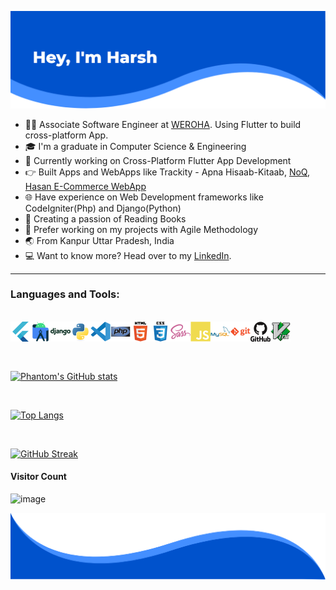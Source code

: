 ![image](https://github.com/Phantom586/Phantom586/blob/main/header.png)

* 👨‍💻 Associate Software Engineer at [WEROHA](https://www.linkedin.com/company/weroha/about/). Using Flutter to build cross-platform App.
* 🎓 I'm a graduate in Computer Science & Engineering
* 📱 Currently working on Cross-Platform Flutter App Development
* 👉 Built Apps and WebApps like Trackity - Apna Hisaab-Kitaab, [NoQ](https://github.com/Phantom586/RadiateLabs), [Hasan E-Commerce WebApp](https://github.com/Phantom586/HasanEcommerce_Prod)
* 🌐 Have experience on Web Development frameworks like CodeIgniter(Php) and Django(Python)
* 📖 Creating a passion of Reading Books
* 💪 Prefer working on my projects with Agile Methodology
* 🌏 From Kanpur Uttar Pradesh, India
* 💻 Want to know more? Head over to my [LinkedIn](www.linkedin.com/in/harsh-chaurasia).

---

### Languages and Tools:

<br>
<a href="https://flutter.dev/">
  <img align="left" alt="Flutter" width="32px" src="https://github.com/devicons/devicon/blob/master/icons/flutter/flutter-original.svg" />
</a>
<a href="https://developer.android.com/studio">
    <img align="left" alt="Android" width="32px" src="https://github.com/devicons/devicon/blob/master/icons/androidstudio/androidstudio-original.svg" />
</a>
<a href="https://www.djangoproject.com/">
    <img align="left" alt="Django" width="32px" src="https://github.com/devicons/devicon/blob/master/icons/django/django-plain-wordmark.svg" />
</a>
<a href="https://www.python.org/">
    <img align="left" alt="Python3" width="32px" src="https://github.com/devicons/devicon/blob/master/icons/python/python-original.svg" />
</a>
<a href="https://code.visualstudio.com/">
    <img align="left"  alt="Visual Studio Code" width="32px" src="https://github.com/devicons/devicon/blob/master/icons/vscode/vscode-original.svg" />
</a>
<a href="https://www.php.net/">
    <img align="left" alt="Php" width="32px" src="https://github.com/devicons/devicon/blob/master/icons/php/php-original.svg" />
</a>
<a href="https://developer.mozilla.org/en-US/docs/Glossary/HTML5">
    <img align="left" alt="HTML5" width="32px" src="https://github.com/devicons/devicon/blob/master/icons/html5/html5-original-wordmark.svg" />
</a>
<a href="https://developer.mozilla.org/en-US/docs/Web/CSS">
    <img align="left" alt="CSS3" width="32px" src="https://github.com/devicons/devicon/blob/master/icons/css3/css3-original-wordmark.svg" />
</a>
<a href="https://sass-lang.com/">
    <img align="left" alt="Sass" width="32px" src="https://github.com/devicons/devicon/blob/master/icons/sass/sass-original.svg" />
</a>
<a href="https://developer.mozilla.org/en-US/docs/Web/JavaScript">
    <img align="left" alt="JavaScript" width="32px" src="https://github.com/devicons/devicon/blob/master/icons/javascript/javascript-plain.svg" />
</a>
<a href="https://www.mysql.com/">
    <img align="left" alt="MySQL" width="32px" src="https://github.com/devicons/devicon/blob/master/icons/mysql/mysql-original-wordmark.svg" />
</a>
<a href="https://git-scm.com/">
    <img align="left" alt="Git" width="32px" src="https://github.com/devicons/devicon/blob/master/icons/git/git-plain-wordmark.svg" />
</a>
<a href="https://github.com/">
    <img align="left" alt="GitHub" width="32px" src="https://github.com/devicons/devicon/blob/master/icons/github/github-original-wordmark.svg" />
</a>
<a href="https://www.vim.org/">
    <img align="left" alt="Vim" width="32px" src="https://github.com/devicons/devicon/blob/master/icons/vim/vim-original.svg" />
</a>

<br><br><br>

[![Phantom's GitHub stats](https://github-readme-stats.vercel.app/api?username=phantom586&count_private=true&show_icons=true&theme=radical)](https://github.com/phantom586/github-readme-stats)

<br>

[![Top Langs](https://github-readme-stats.vercel.app/api/top-langs/?username=phantom586&theme=radical&layout=compact)](https://github.com/phantom586/github-readme-stats)

<br>

[![GitHub Streak](https://github-readme-streak-stats.herokuapp.com?user=phantom586&theme=radical&date_format=M%20j%5B%2C%20Y%5D)](https://git.io/streak-stats)

#### Visitor Count
![image](https://profile-counter.glitch.me/Phantom586/count.svg)

![image](https://github.com/Phantom586/Phantom586/blob/main/footer.png)
